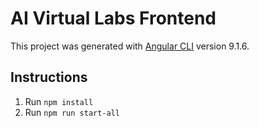 # AI Virtual Labs Frontend

This project was generated with [Angular CLI](https://github.com/angular/angular-cli) version 9.1.6.

## Instructions
1. Run `npm install`
2. Run `npm run start-all`
